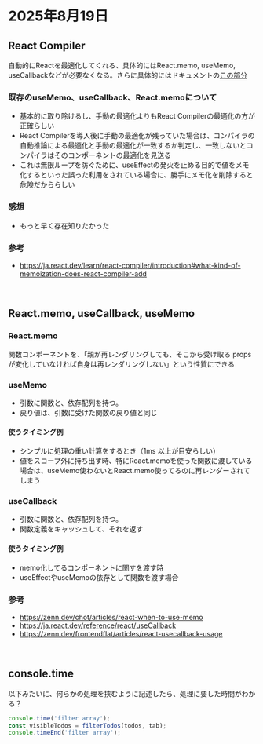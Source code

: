 # 2025年8月19日

## React Compiler

自動的にReactを最適化してくれる、具体的にはReact.memo, useMemo, useCallbackなどが必要なくなる。さらに具体的にはドキュメントの[この部分](https://ja.react.dev/learn/react-compiler/introduction#what-kind-of-memoization-does-react-compiler-add)

### 既存のuseMemo、useCallback、React.memoについて
- 基本的に取り除けるし、手動の最適化よりもReact Compilerの最適化の方が正確らしい
- React Compilerを導入後に手動の最適化が残っていた場合は、コンパイラの自動推論による最適化と手動の最適化が一致するか判定し、一致しないとコンパイラはそのコンポーネントの最適化を見送る
- これは無限ループを防ぐために、useEffectの発火を止める目的で値をメモ化するといった誤った利用をされている場合に、勝手にメモ化を削除すると危険だかららしい

### 感想
- もっと早く存在知りたかった

### 参考
- https://ja.react.dev/learn/react-compiler/introduction#what-kind-of-memoization-does-react-compiler-add


<br>

## React.memo, useCallback, useMemo

### React.memo

関数コンポーネントを、「親が再レンダリングしても、そこから受け取る props が変化していなければ自身は再レンダリングしない」という性質にできる


### useMemo

- 引数に関数と、依存配列を持つ。
- 戻り値は、引数に受けた関数の戻り値と同じ

#### 使うタイミング例
- シンプルに処理の重い計算をするとき（1ms 以上が目安らしい）
- 値をスコープ外に持ち出す時、特にReact.memoを使った関数に渡している場合は、useMemo使わないとReact.memo使ってるのに再レンダーされてしまう


### useCallback
- 引数に関数と、依存配列を持つ。
- 関数定義をキャッシュして、それを返す

#### 使うタイミング例
- memo化してるコンポーネントに関すを渡す時
- useEffectやuseMemoの依存として関数を渡す場合

### 参考
- https://zenn.dev/chot/articles/react-when-to-use-memo
- https://ja.react.dev/reference/react/useCallback
- https://zenn.dev/frontendflat/articles/react-usecallback-usage


<br>

## console.time
以下みたいに、何らかの処理を挟むように記述したら、処理に要した時間がわかる？
```js
console.time('filter array');
const visibleTodos = filterTodos(todos, tab);
console.timeEnd('filter array');
```
